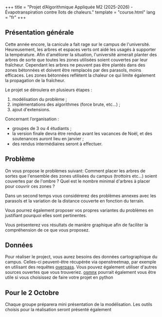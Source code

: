 +++
title = "Projet d’Algorithmique Appliquée M2 (2025-2026) - Évapotranspiration contre îlots de chaleurs."
template = "course.html"
lang = "fr"
+++


## Présentation générale

Cette année encore, la canicule a fait rage sur le campus de l'université. Heureusement, les arbres et espaces verts ont aidé les usagés à supporter la température. Afin d'améliorer la situation, l'université aimerait planter des arbres de sorte que toutes les zones utilisées soient couvertes par leur fraîcheur. Cependant les arbres ne peuvent pas être plantés dans des zones bétonnées et doivent être remplacés par des parasols, moins efficaces. Les zones bétonnées reflètent la chaleur ce qui limite également la propagation de la fraîcheur.

Le projet se déroulera en plusieurs étapes :

 1. modélisation du problème ;
 1. implémentations des algorithmes (force brute, etc...) ;
 1. ajout d'extensions.
 
 Concernant l’organisation :
 
 * groupes de 3 ou 4 étudiants ;
 * la version finale devra être rendue avant les vacances de Noël, et des soutenances auront lieu en janvier ;
 * des rendus intermédiaires seront à effectuer.
 
## Problème

On vous propose le problèmes suivant: Comment placer les arbres de sortes que l'ensemble des zones utilisées du campus (trottoirs etc...) soient couvertes par de l'ombre ? Quel est le nombre minimal d'arbres à placer pour couvrir ces zones ? 

Dans un second temps vous considérerez des problèmes annexes avec les parasols et la variation de la distance couverte en fonction du terrain. 


Vous pourrez également proposer vos propres variantes du problèmes en justifiant pourquoi elles sont pertinentes.

Vous présenterez vos résultats de manière graphique afin de faciliter la compréhension de ce que vous proposez.

## Données

Pour réaliser le project, vous aurez besoins des données cartographique du campus. Celles-ci peuvent-être récupérée via openstreetmap, par exemple en utilisant des requêtes [overpass](https://overpass-turbo.eu/). Vous pouvez également utiliser d'autres sources ouvertes que vous trouveriez. [osmnx](https://osmnx.readthedocs.io/en/stable/) pourrait également vous être utile si vous choisissez de faire votre projet en python

## Pour le 2 Octobre

Chaque groupe préparera mini présentation de la modélisation. Les outils choisis pour la réalisation seront présenté également
